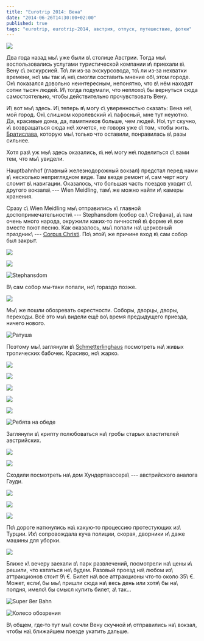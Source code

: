 ```yaml
---
title: "Eurotrip 2014: Вена"
date: "2014-06-26T14:30:00+02:00"
published: true
tags: "eurotrip, eurotrip-2014, австрия, отпуск, путешествие, фотки"
---
```


![](/images/travel/2014-06-eurotrip/vienna-horses.jpg)

Два года назад мы\ уже были в\ столице Австрии. Тогда мы\ воспользовались услугами туристической компании и\ приехали 
в\ Вену с\ экскурсией. То\ ли из&#8209;за экскурсовода, то\ ли из&#8209;за нехватки времени, но\ мы так и\ не\ смогли 
составить мнение об\ этом городе. Он\ показался довольно неинтересным, непонятно, что в\ нём находят сотни тысяч людей. 
И\ тогда подумали, что неплохо\ бы вернуться сюда самостоятельно, чтобы действительно прочувствовать Вену.

<!--more-->

И\ вот мы\ здесь. И\ теперь я\ могу с\ уверенностью сказать: Вена не\ мой город. Он\ слишком королевский и\ пафосный, 
мне тут неуютно. Да, красивые дома, да, памятников больше, чем людей. Но\ тут скучно, и\ возвращаться сюда не\ хочется, 
не говоря уже о\ том, чтобы жить. [Братислава][bratislava], которую мы\ только что оставили, понравилась в\ разы 
сильнее.

Хотя раз\ уж мы\ здесь оказались, я\ не\ могу не\ поделиться с\ вами тем, что мы\ увидели.

Hauptbahnhof (главный железнодорожный вокзал) предстал перед нами в\ несколько неприглядном виде. Там везде ремонт 
и\ сам черт ногу сломит в\ навигации. Оказалось, что большая часть поездов уходит с\ другого вокзала\ --- Wien Meidling, 
там\ же можно найти и\ камеры хранения.

Сразу с\ Wien Meidling мы\ отправились к\ главной достопримечательности\ --- Stephansdom (собор св.\ Стефана), а\ там 
очень много народа, окружили каких&#8209;то личностей в\ форме и\ все вместе поют песню. Как оказалось, мы\ попали 
на\ церковный праздник\ --- [Corpus Christi][corpus]. По\ этой\ же причине вход в\ сам собор был закрыт. 

![](/images/travel/2014-06-eurotrip/vienna-corpus-christi-1.jpg)

![](/images/travel/2014-06-eurotrip/vienna-corpus-christi-2.jpg)

![Stephansdom](/images/travel/2014-06-eurotrip/vienna-stephansdom.jpg "Stephansdom")

В\ сам собор мы&#8209;таки попали, но\ гораздо позже.

![](/images/travel/2014-06-eurotrip/vienna-candles.jpg)

Мы\ же пошли обозревать окрестности. Соборы, дворцы, дворы, переходы. Всё это мы\ видели ещё во\ время предыдущего 
приезда, ничего нового. 

![Ратуша](/images/travel/2014-06-eurotrip/vienna-town-hall.jpg "Ратуша")

Поэтому мы\ заглянули в\ [Schmetterlinghaus] посмотреть на\ живых тропических бабочек. Красиво, но\ жарко.

![](/images/travel/2014-06-eurotrip/vienna-schmetterlinghaus-1.jpg)

![](/images/travel/2014-06-eurotrip/vienna-schmetterlinghaus-2.jpg)

![](/images/travel/2014-06-eurotrip/vienna-schmetterlinghaus-3.jpg)

![](/images/travel/2014-06-eurotrip/vienna-schmetterlinghaus-4.jpg)

![](/images/travel/2014-06-eurotrip/vienna-schmetterlinghaus-5.jpg)

![Ребята на обеде](/images/travel/2014-06-eurotrip/vienna-schmetterlinghaus-6.jpg "Ребята на обеде")

Заглянули в\ крипту полюбоваться на\ гробы старых властителей австрийских.

![](/images/travel/2014-06-eurotrip/vienna-crypt-1.jpg)

![](/images/travel/2014-06-eurotrip/vienna-crypt-2.jpg)

Сходили посмотреть на\ дом Хундертвассера\ --- австрийского аналога Гауди.

![](/images/travel/2014-06-eurotrip/vienna-hundertwasser-1.jpg)

![](/images/travel/2014-06-eurotrip/vienna-hundertwasser-2.jpg)

![](/images/travel/2014-06-eurotrip/vienna-hundertwasser-3.jpg)

По\ дороге наткнулись на\ какую&#8209;то процессию протестующих из\ Турции. Их\ сопровождала куча полиции, скорая, 
дворники и\ даже машины для уборки.

![](/images/travel/2014-06-eurotrip/vienna-protests.jpg)

Ближе к\ вечеру заехали в\ парк развлечений, посмотрели на\ цены и\ решили, что кататься не\ будем. Разовый проезд 
на\ любом из\ аттракционов стоит 9\ €. Билет на\ все аттракционы что&#8209;то около 35\ €. Может, если\ бы мы\ пришли 
сюда на\ весь день или хотя\ бы на\ полдня, имело\ бы смысл купить билет, а\ так...

![Super 8er Bahn](/images/travel/2014-06-eurotrip/vienna-super-8.jpg)

![Колесо обозрения](/images/travel/2014-06-eurotrip/vienna-wheel.jpg)

В\ общем, где&#8209;то тут мы\ сочли Вену скучной и\ отправились на\ вокзал, чтобы на\ ближайшем поезде укатить дальше.

[bratislava]: /post/eurotrip-2014-bratislava/
[corpus]: http://ru.wikipedia.org/wiki/%D0%9F%D1%80%D0%B0%D0%B7%D0%B4%D0%BD%D0%B8%D0%BA_%D0%A2%D0%B5%D0%BB%D0%B0_%D0%B8_%D0%9A%D1%80%D0%BE%D0%B2%D0%B8_%D0%A5%D1%80%D0%B8%D1%81%D1%82%D0%BE%D0%B2%D1%8B%D1%85
[Schmetterlinghaus]: http://www.schmetterlinghaus.at/
